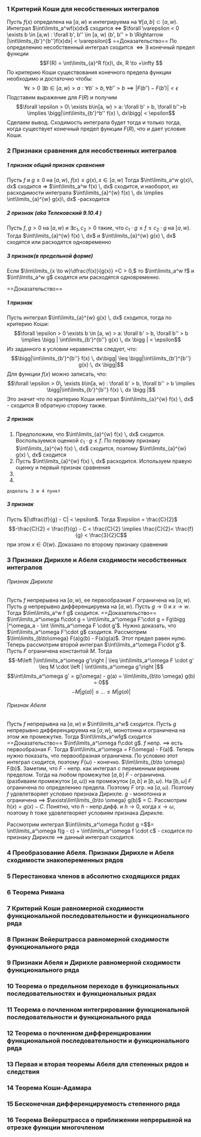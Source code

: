 
### 1 Критерий Коши для несобственных интегралов
Пусть $f(x)$ определена на $[a, w)$ и интегрируема на $\forall [a,b] \subset [a, w)$. 
Интеграл $\int\limits_a^wf(x)dx$ сходится $\iff$ $\forall \varepsilon < 0 \exists b \in [a,w) : \forall b', b'' \in [a, w) (b', b'' > b \Rightarrow |\int\limits_{b'}^{b''}f(x)dx| < \varepsilon)$
==Доказательство==
По определению несобственный интеграл сходится $\iff \exists$ конечный предел функции
$$F(R) = \int\limits_{a}^R f(x)\, dx, R \to +\infty $$
По критерию Коши существования конечного предела функции необходимо и достаточно чтобы:
$$\forall \epsilon>0\ \exists b\in [a,w) > a: \forall b'>b, \forall b''>b \implies |F(b'') - F(b')|<\epsilon$$
Подставим выражение для $F(R)$ и получим
$$\forall \epsilon > 0\ \exists b\in[a, w) > a: \forall b' > b, \forall b''>b \implies \bigg|\int\limits_{b'}^b'' f(x)  \, dx\bigg| < \epsilon$$
Сделаем вывод. Сходимость интеграла будет тогда и только тогда, когда существует конечный предел функции $F(R)$, что и дает условие Коши.

### 2 Признаки сравнения для несобственных интегралов
##### 1 признак *общий признак сравнения*
Пусть $f$ и $g \geqslant 0$ на $[a, w)$, $f(x) \leqslant g(x), x \in [a,w)$ 
Тогда $\int\limits_a^w  g(x)\, dx$ сходится $\Rightarrow$ $\int\limits_a^w f(x) \, dx$ сходится, и наоборот, из расходимости интеграла $\int\limits_{a}^{w} f(x) \, dx \implies \int\limits_{a}^{w} g(x)\, dx$ -расходится
##### 2 признак *(aka Телековский* **9.10.4** *)*
Пусть $f, g > 0$ на $[a, w)$ и $\exists c_{1},c_{2}>0$ такие, что $c_{1} \cdot g \leq f \leq c_{2} \cdot g$ на $[a, w)$. Тогда $\int\limits_{a}^{w} f(x) \, dx$ и $\int\limits_{a}^{w} g(x) \, dx$ сходятся или расходятся одновременно
##### 3 признак(в предельной форме)
Если $\lim\limits_{x \to w}\dfrac{f(x)}{g(x)} =C > 0,$ то $\int\limits_a^w f$ и $\int\limits_a^w g$ сходятся или расходятся одновременно.

==Доказательство==
##### 1 признак
Пусть интеграл $\int\limits_{a}^{w} g(x) \, dx$ сходится, тогда по критерию Коши:
$$\forall \epsilon > 0 \exists b \in [a, w) > a: \forall b' > b, \forall  b'' > b \implies \bigg | \int\limits_{b'}^{b''} g(x) \, dx \bigg | < \epsilon$$
Из заданного в условии неравенства следует, что:
$$\bigg|\int\limits_{b'}^{b''} f(x) \, dx\bigg| \leq \bigg|\int\limits_{b'}^{b''} g(x) \, dx \bigg|$$
Для функции $f(x)$ можно записать, что:
$$\forall \epsilon > 0\, \exists b\in[a, w) : \forall b' > b, \forall b'' > b \implies \bigg|\int\limits_{b'}^{b''} f(x) \, dx \bigg |$$
Это значит что по критерию Коши интеграл $\int\limits_{a}^{w} f(x) \, dx$ - сходится
В обратную сторону также.
##### 2 признак
1. Предположим, что $\int\limits_{a}^{w} f(x) \, dx$ сходится. Воспользуемся оценкой $c_{1}\cdot g\leq f$. По первому признаку $\int\limits_{a}^{w} f(x) \, dx$ сходится, поэтому $\int\limits_{a}^{w} g(x) \, dx$ сходится
2. Пусть $\int\limits_{a}^{w} f(x) \, dx$ расходится. Используем правую оценку и первый признак сравнения
3. 
4. 
```ad-error
доделать 3 и 4 пункт

```

##### 3 признак
Пусть $|\dfrac{f}{g} - C| < \epsilon$. Тогда $\epsilon = \frac{C}{2}$
$$-\frac{C}{2} < \frac{f}{g} - C < \frac{C}{2} \implies \frac{C}{2}< \frac{f}{g} < \frac{3}{2}C$$ при этом $x \in O(w)$. Доказано по второму признаку сравнения

### 3 Признаки Дирихле и Абеля сходимости несобственных интегралов
###### Признак Дирихле
Пусть $f$ непрерывна на $[a, w)$, ее первообразная $F$ ограничена на $[a, w)$. 
Пусть $g$ непрерывно дифференцируема на $[a, w)$. 
Пусть $g \to 0$ и $x \to w$.
Тогда $\lim\limits_a^w f g$ сходится.
==Доказательство==
$\int\limits_a^\omega f\cdot g = \int\limits_a^\omega F'\cdot g = Fg\bigg |^\omega_a - \int \limits_a^\omega F \cdot g'$. Нужно доказать, что $\int\limits_a^\omega F'\cdot g$ сходится. Рассмотрим $\lim\limits_{b\to\omega} F(a)g(b) - F(a)g(a)$. Этот предел равен нулю. Теперь рассмотрим второй интеграл $\int\limits_a^\omega F\cdot g'$. Пусть $F$ ограничена константой $M$. Тогда $$-M\left |\int\limits_a^\omega g'\right | \leq \int\limits_a^\omega F \cdot g' \leq M \cdot \left | \int\limits_a^\omega g'\right |$$
$$\int\limits_a^\omega g' = g(\omega) - g(a) = \lim\limits_{b\to \omega} g(b) = 0$$
$$-M\left |g(a)\right| \leq \dots \leq M\left | g(a)\right |$$
###### Признак Абеля
Пусть $f$ непрерывна на $[a, w)$ и $\int\limits_a^w$ сходится. Пусть $g$ непрерывно дифференцируема на $[a, w)$, монотонна и ограничена на этом же промежутке. Тогда $\int\limits_a^wfg$ сходится
==Доказательство==
$\int\limits_a^\omega f\cdot g$. $f$ непр. $\implies$ есть первообразная $F$. Тогда $\int\limits_a^\omega = F(\omega) - F(a)$. Теперь нужно показать, что первообразная ограничена. По условию этот интеграл сходится, поэтому $F(\omega)$ - конечно. $\lim\limits_{b\to \omega} F(b)$. Заметим, что $F$ - непр. как интеграл с переменным верхним пределом. Тогда на любом промежутке $[a, b]$ $F$ - ограничена. (разбиваем промежуток $[a, \omega)$) на промежуток $[a, b]$ и $[b, \omega)$. На $[b, \omega]$ $F$ ограничена по определению предела. Поэтому $F$ огр. на $[a, \omega)$. Поэтому $f$ удовлетворяет условию признака Дирихле. $g$ - монотонна и ограничена $\implies$ $\exists\lim\limits_{b\to \omega} g(b)$ = C. Рассмотрим $h(x) = g(x) - C$. Понятно, что $h$ - непр.дифф. и $h\to 0$, когда $x\to \omega$, поэтому $h$ тоже удовлетворяет условиям признака Дирихле.

Рассмотрим интеграл $\int\limits_a^\omega f\cdot g =$$= \int\limits_a^\omega f(g - c) + \int\limits_a^\omega f \cdot c$ - сходится по признаку Дирихле $\implies$ данный интеграл сходится.

### 4 Преобразование Абеля. Признаки Дирихле и Абеля сходимости знакопеременных рядов

### 5 Перестановка членов в абсолютно сходящихся рядах

### 6 Теорема Римана


### 7 Критерий Коши равномерной сходимости функциональной последовательности и функционального ряда


### 8 Признак Вейерштрасса равномерной сходимости функционального ряда


### 9 Признаки Абеля и Дирихле равномерной сходимости функционального ряда 


### 10 Теорема о предельном переходе в функциональных последовательностях и функциональных рядах 


### 11 Теорема о почленном интегрировании функциональной последовательности и функционального ряда

 
### 12 Теорема о почленном дифференцировании функциональной последовательности и функционального ряда


### 13 Первая и вторая теоремы Абеля для степенных рядов и следствия


### 14 Теорема Коши-Адамара


### 15 Бесконечная дифференцируемость степенного ряда

### 16 Теорема Вейерштрасса о приближении непрерывной на отрезке функции многочленом
